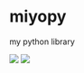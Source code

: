 # miyopy
my python library


<a href="https://codeclimate.com/github/MiyoKouseki/miyopy/maintainability"><img src="https://api.codeclimate.com/v1/badges/e67d99e52561d7b775cb/maintainability" /></a>
<a href="https://codeclimate.com/github/MiyoKouseki/miyopy/test_coverage"><img src="https://api.codeclimate.com/v1/badges/e67d99e52561d7b775cb/test_coverage" /></a>
